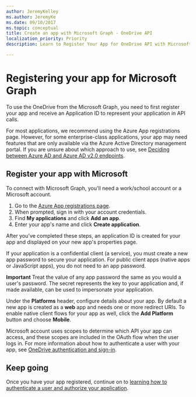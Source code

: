 ```yaml
---
author: JeremyKelley
ms.author: JeremyKe
ms.date: 09/10/2017
ms.topic: conceptual
title: Create an app with Microsoft Graph - OneDrive API
localization_priority: Priority
description: Learn to Register Your App for OneDrive API with Microsoft Graph. Get an Application ID & Secure Your App. Maximize Features with Azure AD.

---
```

# Registering your app for Microsoft Graph

To use the OneDrive from the Microsoft Graph, you need to first register your app and receive an Application ID to represent your application in API calls.

For most applications, we recommend using the Azure App registrations page.
However, for some enterprise-class applications, your app may need features that are only available via the Azure Active Directory management portal.
If you are unsure about which approach to use, see [Deciding between Azure AD and Azure AD v2.0 endpoints](https://aka.ms/graph-auth-overview#deciding-between-the-azure-ad-and-azure-ad-v2.0-endpoints).

## Register your app with Microsoft

To connect with Microsoft Graph, you'll need a work/school account or a Microsoft account.

1. Go to the [Azure App registrations page][1].
2. When prompted, sign in with your account credentials.
3. Find **My applications** and click **Add an app**.
4. Enter your app's name and click **Create application**.

[1]: https://aka.ms/AppRegistrations/?referrer=https%3A%2F%2Fdev.onedrive.com

After you've completed these steps, an application ID is created for your app and displayed on your new app's properties page.

If your application is a confidential client (a service), you must create a new app password to secure your application.
For public client apps (native apps or JavaScript apps), you do not need to an app password.

**Important** Treat the value of any app password the same as you would a user's password.
The secret represents the key to your application and, if made available, can be used to impersonate your application.

Under the **Platforms** header, configure details about your app.
By default a new app is created as a **web** app and needs one or more redirect URIs.
To enable native client flows for your app as well, click the **Add Platform** button and choose **Mobile**.

Microsoft account uses scopes to determine which API your app can access, and these scopes are included in the OAuth flow when the user logs in.
For more information about how to authenticate a user with your app, see [OneDrive authentication and sign-in](msa-oauth.md).


## Keep going

Once you have your app registered, continue on to [learning how to authenticate a user and authorize your application](graph-oauth.md).


<!-- {
  "type": "#page.annotation",
  "description": "How to register your app to work with OneDrive or OneDrive for Business and the OneDrive API.",
  "keywords": "authentication,oauth,msa,app registration,registration,azure active directory,aad,onedrive,api,onedrive for business",
  "section": "documentation",
  "tocPath": "Overview/App registration"
} -->
